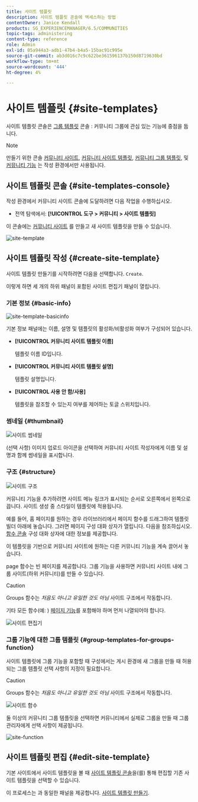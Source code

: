 ```yaml
---
title: 사이트 템플릿
description: 사이트 템플릿 콘솔에 액세스하는 방법
contentOwner: Janice Kendall
products: SG_EXPERIENCEMANAGER/6.5/COMMUNITIES
topic-tags: administering
content-type: reference
role: Admin
exl-id: 05a944a3-adb1-47b4-b4a5-15bac91c995e
source-git-commit: ab3d016c7c9c622be361596137b150d8719630bd
workflow-type: tm+mt
source-wordcount: '444'
ht-degree: 4%

---
```


# 사이트 템플릿 {#site-templates}

사이트 템플릿 콘솔은 [그룹 템플릿](tools-groups.md) 콘솔 : 커뮤니티 그룹에 관심 있는 기능에 중점을 둡니다.

>[!NOTE]
>
>만들기 위한 콘솔 [커뮤니티 사이트](sites-console.md), [커뮤니티 사이트 템플릿](sites.md), [커뮤니티 그룹 템플릿](tools-groups.md), 및 [커뮤니티 기능](functions.md) 는 작성 환경에서만 사용됩니다.

## 사이트 템플릿 콘솔 {#site-templates-console}

작성 환경에서 커뮤니티 사이트 콘솔에 도달하려면 다음 작업을 수행하십시오.

* 전역 탐색에서: **[!UICONTROL 도구 > 커뮤니티 > 사이트 템플릿]**

이 콘솔에는 [커뮤니티 사이트](sites-console.md) 를 만들고 새 사이트 템플릿을 만들 수 있습니다.

![site-template](assets/site-template.png)

## 사이트 템플릿 작성 {#create-site-template}

사이트 템플릿 만들기를 시작하려면 다음을 선택합니다. `Create`.

이렇게 하면 세 개의 하위 패널이 포함된 사이트 편집기 패널이 열립니다.

### 기본 정보 {#basic-info}

![site-template-basicinfo](assets/site-template-basicinfo.png)

기본 정보 패널에는 이름, 설명 및 템플릿의 활성화/비활성화 여부가 구성되어 있습니다.

* **[!UICONTROL 커뮤니티 사이트 템플릿 이름]**

  템플릿 이름 ID입니다.

* **[!UICONTROL 커뮤니티 사이트 템플릿 설명]**

  템플릿 설명입니다.

* **[!UICONTROL 사용 안 함/사용]**

  템플릿을 참조할 수 있는지 여부를 제어하는 토글 스위치입니다.

### 썸네일 {#thumbnail}

![사이트 썸네일](assets/site-thumbnail.png)

(선택 사항) 이미지 업로드 아이콘을 선택하여 커뮤니티 사이트 작성자에게 이름 및 설명과 함께 썸네일을 표시합니다.

### 구조 {#structure}

![사이트 구조](assets/site-structure.png)

커뮤니티 기능을 추가하려면 사이트 메뉴 링크가 표시되는 순서로 오른쪽에서 왼쪽으로 끕니다. 사이트 생성 중 스타일이 템플릿에 적용됩니다.

예를 들어, 홈 페이지를 원하는 경우 라이브러리에서 페이지 함수를 드래그하여 템플릿 빌더 아래에 놓습니다. 그러면 페이지 구성 대화 상자가 열립니다. 다음을 참조하십시오. [함수 콘솔](functions.md) 구성 대화 상자에 대한 정보를 제공합니다.

이 템플릿을 기반으로 커뮤니티 사이트에 원하는 다른 커뮤니티 기능을 계속 끌어서 놓습니다.

page 함수는 빈 페이지를 제공합니다. 그룹 기능을 사용하면 커뮤니티 사이트 내에 그룹 사이트(하위 커뮤니티)를 만들 수 있습니다.

>[!CAUTION]
>
>Groups 함수는 *처음도 아니고 유일한 것도 아님* 사이트 구조에서 작동합니다.
>
>기타 모든 함수(예: ) [페이지 기능](functions.md#page-function)를 포함해야 하며 먼저 나열되어야 합니다.

![사이트 편집기](assets/site-editor.png)

### 그룹 기능에 대한 그룹 템플릿 {#group-templates-for-groups-function}

사이트 템플릿에 그룹 기능을 포함할 때 구성에서는 게시 환경에 새 그룹을 만들 때 허용되는 그룹 템플릿 선택 사항의 지정이 필요합니다.

>[!CAUTION]
>
>Groups 함수는 *처음도 아니고 유일한 것도 아님* 사이트 구조에서 작동합니다.

![사이트 함수](assets/site-functions.png)

둘 이상의 커뮤니티 그룹 템플릿을 선택하면 커뮤니티에서 실제로 그룹을 만들 때 그룹 관리자에게 선택 사항이 제공됩니다.

![site-function](assets/site-functions1.png)

## 사이트 템플릿 편집 {#edit-site-template}

기본 사이트에서 사이트 템플릿을 볼 때 [사이트 템플릿 콘솔](#site-templates-console)을(를) 통해 편집할 기존 사이트 템플릿을 선택할 수 있습니다.

이 프로세스는 과 동일한 패널을 제공합니다. [사이트 템플릿 만들기](#create-site-template).
